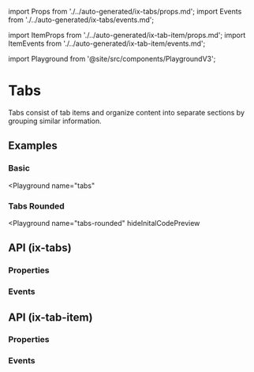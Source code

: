 import Props from './../auto-generated/ix-tabs/props.md';
import Events from './../auto-generated/ix-tabs/events.md';

import ItemProps from './../auto-generated/ix-tab-item/props.md';
import ItemEvents from './../auto-generated/ix-tab-item/events.md';

import Playground from '@site/src/components/PlaygroundV3';

# Tabs

<!-- introduction start -->
Tabs consist of tab items and organize content into separate sections by grouping similar information.
<!-- introduction end -->

## Examples

### Basic

<Playground
  name="tabs" 
  >
</Playground>

### Tabs Rounded

<Playground
  name="tabs-rounded"
  hideInitalCodePreview
  >
</Playground>

## API (ix-tabs)

### Properties

<Props />

### Events

<Events />

## API (ix-tab-item)

### Properties

<ItemProps />

### Events

<ItemEvents />

